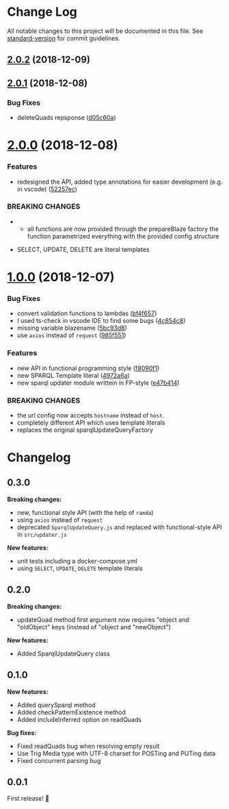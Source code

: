 # Change Log

All notable changes to this project will be documented in this file. See [standard-version](https://github.com/conventional-changelog/standard-version) for commit guidelines.

<a name="2.0.2"></a>
## [2.0.2](https://github.com/nelson-ai/blazegraph-js/compare/v2.0.1...v2.0.2) (2018-12-09)



<a name="2.0.1"></a>
## [2.0.1](https://github.com/nelson-ai/blazegraph-js/compare/v2.0.0...v2.0.1) (2018-12-08)


### Bug Fixes

* deleteQuads repsponse ([d05c60a](https://github.com/nelson-ai/blazegraph-js/commit/d05c60a))



<a name="2.0.0"></a>
# [2.0.0](https://github.com/nelson-ai/blazegraph-js/compare/v1.0.0...v2.0.0) (2018-12-08)


### Features

* redesigned the API, added type annotations for easier development (e.g. in vscode) ([52257ec](https://github.com/nelson-ai/blazegraph-js/commit/52257ec))


### BREAKING CHANGES

* - all functions are now provided through the prepareBlaze factory
  the function parametrized everything with the provided config structure
- SELECT, UPDATE, DELETE are literal templates



<a name="1.0.0"></a>
# [1.0.0](https://github.com/nelson-ai/blazegraph-js/compare/v0.2.0...v1.0.0) (2018-12-07)


### Bug Fixes

* convert validation functions to lambdas ([bf4f657](https://github.com/nelson-ai/blazegraph-js/commit/bf4f657))
* I used ts-check in vscode IDE to find some bugs ([4c854c8](https://github.com/nelson-ai/blazegraph-js/commit/4c854c8))
* missing variable blazename ([5bc93d8](https://github.com/nelson-ai/blazegraph-js/commit/5bc93d8))
* use `axios` instead of `request` ([985f551](https://github.com/nelson-ai/blazegraph-js/commit/985f551))


### Features

* new API in functional programming style ([f8090f1](https://github.com/nelson-ai/blazegraph-js/commit/f8090f1))
* new SPARQL Template literal ([4972a6a](https://github.com/nelson-ai/blazegraph-js/commit/4972a6a))
* new sparql updater module writtein in FP-style ([e47b414](https://github.com/nelson-ai/blazegraph-js/commit/e47b414))


### BREAKING CHANGES

* the url config now accepts `hostname`
instead of `host`.
* completely different API which uses template literals
* replaces the original sparqlUpdateQueryFactory



# Changelog

## 0.3.0

**Breaking changes:**
- new, functional style API (with the help of `ramda`)
- using `axios` instead of `request`
- deprecated `SparqlUpdateQuery.js` and replaced with functional-style API in `src/updater.js`

**New features:**
- unit tests including a docker-compose.yml
- using `SELECT`, `UPDATE`, `DELETE` template literals

## 0.2.0

**Breaking changes:**
- updateQuad method first argument now requires "object and "oldObject" keys (instead of "object and "newObject")

**New features:**
- Added SparqlUpdateQuery class

## 0.1.0

**New features:**
- Added querySparql method
- Added checkPatternExistence method
- Added includeInferred option on readQuads

**Bug fixes:**
- Fixed readQuads bug when resolving empty result
- Use Trig Media type with UTF-8 charset for POSTing and PUTing data
- Fixed concurrent parsing bug

## 0.0.1

First release! :tada:

